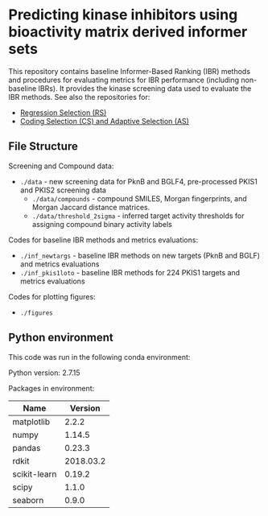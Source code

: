 # Predicting kinase inhibitors using bioactivity matrix derived informer sets
This repository contains baseline Informer-Based Ranking (IBR) methods and procedures for evaluating metrics for IBR performance (including non-baseline IBRs).
It provides the kinase screening data used to evaluate the IBR methods.
See also the repositories for:
- [Regression Selection (RS)](https://github.com/leepei/informer)
- [Coding Selection (CS) and Adaptive Selection (AS)](https://github.com/wiscstatman/esdd/tree/master/informRset)

## File Structure

Screening and Compound data:
- `./data` - new screening data for PknB and BGLF4, pre-processed PKIS1 and PKIS2 screening data
  - `./data/compounds` - compound SMILES, Morgan fingerprints, and Morgan Jaccard distance matrices.
  - `./data/threshold_2sigma` - inferred target activity thresholds for assigning compound binary activity labels

Codes for baseline IBR methods and metrics evaluations:
- `./inf_newtargs` - baseline IBR methods on new targets (PknB and BGLF) and metrics evaluations
- `./inf_pkis1loto` - baseline IBR methods for 224 PKIS1 targets and metrics evaluations

Codes for plotting figures:
- `./figures`



## Python environment
This code was run in the following conda environment:

Python version: 2.7.15

Packages in environment:

| Name         | Version     |
| ------------ | ----------- |
| matplotlib   | 2.2.2       |
| numpy        | 1.14.5      |
| pandas       | 0.23.3      |
| rdkit        | 2018.03.2   |
| scikit-learn | 0.19.2      |
| scipy        | 1.1.0       |
| seaborn      | 0.9.0       |


